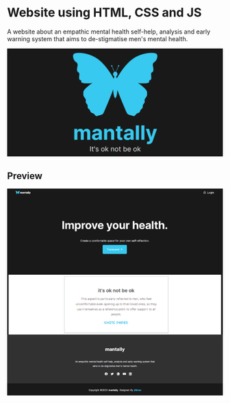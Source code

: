 # Website using HTML, CSS and JS

A website about an empathic mental health self-help, analysis and early warning system that aims to de-stigmatise men's mental health.

<p align="center">
    <picture>
        <img src="banner.png" width="800" />
    </picture>
</p>

## Preview

<p align="center">
    <picture>
        <img src="preview.png" width="800" />
    </picture>
</p>
